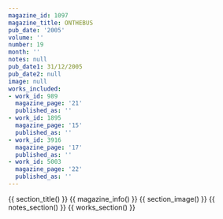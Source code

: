 ```yaml
---
magazine_id: 1097
magazine_title: ONTHEBUS
pub_date: '2005'
volume: ''
number: 19
month: ''
notes: null
pub_date1: 31/12/2005
pub_date2: null
image: null
works_included:
- work_id: 989
  magazine_page: '21'
  published_as: ''
- work_id: 1895
  magazine_page: '15'
  published_as: ''
- work_id: 3916
  magazine_page: '17'
  published_as: ''
- work_id: 5003
  magazine_page: '22'
  published_as: ''
---
```


{{ section_title() }}
{{ magazine_info() }}
{{ section_image() }}
{{ notes_section() }}
{{ works_section() }}
